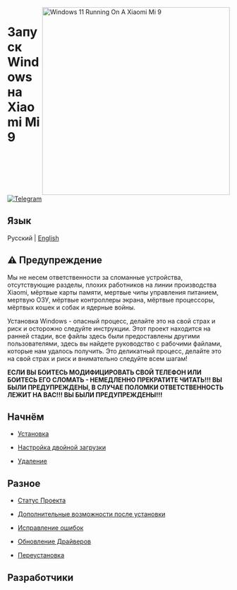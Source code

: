 <img align="right" src="https://raw.githubusercontent.com/woacepheus/Port-Windows-11-Xiaomi-Mi-9/main/cepheus.png" width="425" alt="Windows 11 Running On A Xiaomi Mi 9">

# Запуск Windows на Xiaomi Mi 9

[![Telegram](https://img.shields.io/badge/Chat-Telegram-brightgreen.svg?logo=telegram&style=flat-square)](https://t.me/woacepheus)

## Язык
Русский | [English](README.md)

## ⚠️ Предупреждение
Мы не несем ответственности за сломанные устройства, отсутствующие разделы, плохих работников на линии производства Xiaomi, мёртвые карты памяти, мертвые чипы управления питанием, мертвую ОЗУ, мёртвые контроллеры экрана, мёртвые процессоры, мёртвых кошек и собак и ядерные войны.

Установка Windows - опасный процесс, делайте это на свой страх и риск и осторожно следуйте инструкции.
Этот проект находится на ранней стадии, все файлы здесь были предоставлены другими пользователями, здесь вы найдете руководство с рабочими файлами, которые нам удалось получить. Это деликатный процесс, делайте это на свой страх и риск и внимательно следуйте всем шагам!

**ЕСЛИ ВЫ БОИТЕСЬ МОДИФИЦИРОВАТЬ СВОЙ ТЕЛЕФОН ИЛИ БОИТЕСЬ ЕГО СЛОМАТЬ - НЕМЕДЛЕННО ПРЕКРАТИТЕ ЧИТАТЬ!!! ВЫ БЫЛИ ПРЕДУПРЕЖДЕНЫ, В СЛУЧАЕ ПОЛОМКИ ОТВЕТСТВЕННОСТЬ ЛЕЖИТ НА ВАС!!! ВЫ БЫЛИ ПРЕДУПРЕЖДЕНЫ!!!**

## Начнём

- [Установка](guide/Russian/1-partition-ru.md)

- [Настройка двойной загрузки](guide/Russian/dualboot-ru.md)

- [Удаление](guide/Russian/uninstall-ru.md)

## Разное

- [Статус Проекта](https://github.com/qaz6750/XiaoMi9-Drivers/blob/main/Status.md)

- [Дополнительные возможности после установки](guide/Russian/post-install-ru.md)

- [Исправление ошибок](guide/Russian/troubleshooting-ru.md)

- [Обновление Драйверов](guide/Russian/update-ru.md)

- [Переустановка](guide/Russian/reinstall-ru.md)



## Разработчики










